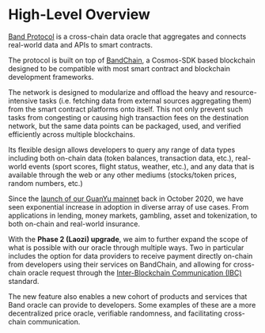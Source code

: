<!--
order: 1
-->

# High-Level Overview

[Band Protocol](https://bandprotocol.com) is a cross-chain data oracle that aggregates and connects real-world data and APIs to smart contracts.

The protocol is built on top of [BandChain](https://cosmoscan.io), a Cosmos-SDK based blockchain designed to be compatible with most smart contract and blockchain development frameworks.

The network is designed to modularize and offload the heavy and resource-intensive tasks (i.e. fetching data from external sources aggregating them) from the smart contract platforms onto itself. This not only prevent such tasks from congesting or causing high transaction fees on the destination network, but the same data points can be packaged, used, and verified efficiently across multiple blockchains.

Its flexible design allows developers to query any range of data types including both on-chain data (token balances, transaction data, etc.), real-world events (sport scores, flight status, weather, etc.), and any data that is available through the web or any other mediums (stocks/token prices, random numbers, etc.)

Since the [launch of our GuanYu mainnet](https://medium.com/bandprotocol/bandchain-phase-1-successful-mainnet-upgrade-and-guanyu-launch-ac2d0334da77) back in October 2020, we have seen exponential increase in adoption in diverse array of use cases. From applications in lending, money markets, gambling, asset and tokenization, to both on-chain and real-world insurance.

With the **Phase 2 (Laozi) upgrade**, we aim to further expand the scope of what is possible with our oracle through multiple ways. Two in particular includes the option for data providers to receive payment directly on-chain from developers using their services on BandChain, and allowing for cross-chain oracle request through the [Inter-Blockchain Communication (IBC)](https://docs.cosmos.network/master/ibc/overview.html) standard.

The new feature also enables a new cohort of products and services that Band oracle can provide to developers. Some examples of these are a more decentralized price oracle, verifiable randomness, and facilitating cross-chain communication.
